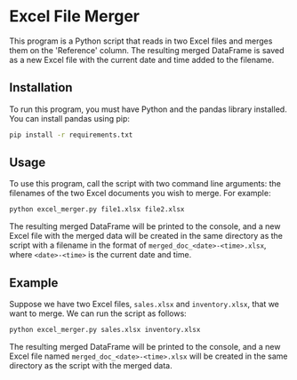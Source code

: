 # Excel File Merger

This program is a Python script that reads in two Excel files and merges them on the 'Reference' column. The resulting merged DataFrame is saved as a new Excel file with the current date and time added to the filename.

## Installation

To run this program, you must have Python and the pandas library installed. You can install pandas using pip:

```sh
pip install -r requirements.txt
```

## Usage

To use this program, call the script with two command line arguments: the filenames of the two Excel documents you wish to merge. For example:

```sh
python excel_merger.py file1.xlsx file2.xlsx
```

The resulting merged DataFrame will be printed to the console, and a new Excel file with the merged data will be created in the same directory as the script with a filename in the format of `merged_doc_<date>-<time>.xlsx`, where `<date>-<time>` is the current date and time.

## Example

Suppose we have two Excel files, `sales.xlsx` and `inventory.xlsx`, that we want to merge. We can run the script as follows:

```sh
python excel_merger.py sales.xlsx inventory.xlsx
```

The resulting merged DataFrame will be printed to the console, and a new Excel file named `merged_doc_<date>-<time>.xlsx` will be created in the same directory as the script with the merged data.